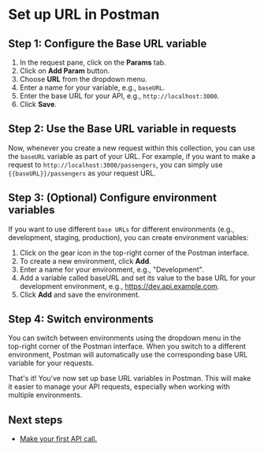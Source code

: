 # Set up URL in Postman

## Step 1: Configure the Base URL variable

1. In the request pane, click on the **Params** tab.
1. Click on **Add Param** button.
1. Choose **URL** from the dropdown menu.
1. Enter a name for your variable, e.g., ```baseURL```.
1. Enter the base URL for your API, e.g., ```http://localhost:3000```.
1. Click **Save**.  

## Step 2: Use the Base URL variable in requests

Now, whenever you create a new request within this collection, you can use the ```baseURL``` variable as part of your URL. For example, if you want to make a request to ```http://localhost:3000/passengers```, you can simply use ```{{baseURL}}/passengers``` as your request URL.

## Step 3: (Optional) Configure environment variables 

If you want to use different ```base URLs``` for different environments (e.g., development, staging, production), you can create environment variables:

1. Click on the gear icon in the top-right corner of the Postman interface. 
1. To create a new environment, click **Add**.
1. Enter a name for your environment, e.g., "Development".
1. Add a variable called baseURL and set its value to the base URL for your development environment, e.g., https://dev.api.example.com.
1. Click **Add** and save the environment.


## Step 4: Switch environments

You can switch between environments using the dropdown menu in the top-right corner of the Postman interface. When you switch to a different environment, Postman will automatically use the corresponding base URL variable for your requests.

That's it! You've now set up base URL variables in Postman. This will make it easier to manage your API requests, especially when working with multiple environments.

## Next steps

- [Make your first API call.](make-your-first-api-call.md)

